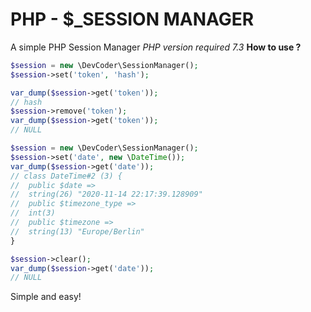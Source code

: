 # PHP - $_SESSION MANAGER
A simple PHP Session Manager
*PHP version required 7.3*
**How to use ?**
```php
$session = new \DevCoder\SessionManager();
$session->set('token', 'hash');

var_dump($session->get('token'));
// hash
$session->remove('token');
var_dump($session->get('token'));
// NULL
```

```php
$session = new \DevCoder\SessionManager();
$session->set('date', new \DateTime());
var_dump($session->get('date'));
// class DateTime#2 (3) {
//  public $date =>
//  string(26) "2020-11-14 22:17:39.128909"
//  public $timezone_type =>
//  int(3)
//  public $timezone =>
//  string(13) "Europe/Berlin"
}

$session->clear();
var_dump($session->get('date'));
// NULL
```

Simple and easy!
